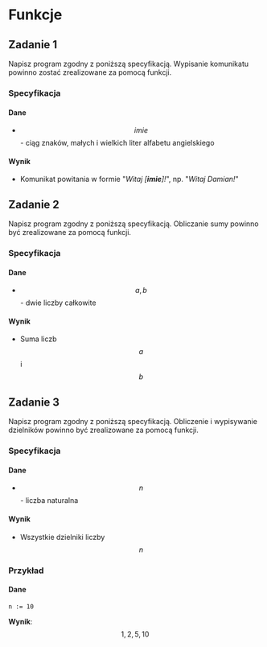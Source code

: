 # Funkcje

## Zadanie 1

Napisz program zgodny z poniższą specyfikacją. Wypisanie komunikatu powinno zostać zrealizowane za pomocą funkcji.

### Specyfikacja

#### Dane

* $$imie$$ - ciąg znaków, małych i wielkich liter alfabetu angielskiego

#### Wynik

* Komunikat powitania w formie "_Witaj \[**imie**]!_", np. "_Witaj Damian!_"

## Zadanie 2

Napisz program zgodny z poniższą specyfikacją. Obliczanie sumy powinno być zrealizowane za pomocą funkcji.

### Specyfikacja

#### Dane

* $$a, b$$ - dwie liczby całkowite

#### Wynik

* Suma liczb $$a$$ i $$b$$ 

## Zadanie 3

Napisz program zgodny z poniższą specyfikacją. Obliczenie i wypisywanie dzielników powinno być zrealizowane za pomocą funkcji.

### Specyfikacja

#### Dane

* $$n$$ - liczba naturalna

#### Wynik

* Wszystkie dzielniki liczby $$n$$ 

### Przykład

#### Dane

```
n := 10
```

**Wynik**: $$1, 2, 5, 10$$ 